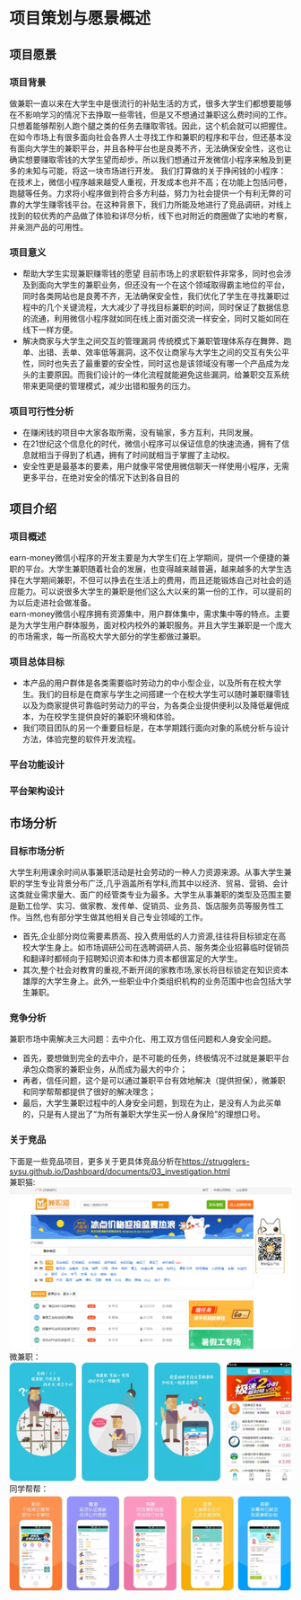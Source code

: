 # 项目策划与愿景概述
## 项目愿景
### 项目背景
做兼职一直以来在大学生中是很流行的补贴生活的方式，很多大学生们都想要能够在不影响学习的情况下去挣取一些零钱，但是又不想通过兼职这么费时间的工作。只想着能够帮别人跑个腿之类的任务去赚取零钱。因此，这个机会就可以把握住。 
在如今市场上有很多面向社会各界人士寻找工作和兼职的程序和平台，但还基本没有面向大学生的兼职平台，并且各种平台也是良莠不齐，无法确保安全性，这也让确实想要赚取零钱的大学生望而却步。所以我们想通过开发微信小程序来触及到更多的未知与可能，将这一块市场进行开发。 
我们打算做的关于挣闲钱的小程序：在技术上，微信小程序越来越受人重视，开发成本也并不高；在功能上包括问卷，跑腿等任务。力求将小程序做到符合多方利益，努力为社会提供一个有利无弊的可靠的大学生赚零钱平台。在这种背景下，我们力所能及地进行了竞品调研，对线上找到的较优秀的产品做了体验和详尽分析，线下也对附近的商圈做了实地的考察，并亲测产品的可用性。
### 项目意义
- 帮助大学生实现兼职赚零钱的愿望
目前市场上的求职软件非常多，同时也会涉及到面向大学生的兼职业务，但还没有一个在这个领域取得霸主地位的平台，同时各类网站也是良莠不齐，无法确保安全性，我们优化了学生在寻找兼职过程中的几个关键流程，大大减少了寻找目标兼职的时间，同时保证了数据信息的流通，利用微信小程序就如同在线上面对面交流一样安全，同时又能如同在线下一样方便。
- 解决商家与大学生之间交互的管理漏洞
传统模式下兼职管理体系存在舞弊、跑单、出错、丢单、效率低等漏洞，这不仅让商家与大学生之间的交互有失公平性，同时也失去了最重要的安全性，同时这也是该领域没有哪一个产品成为龙头的主要原因。而我们设计的一体化流程就能避免这些漏洞，给兼职交互系统带来更简便的管理模式，减少出错和服务的压力。

### 项目可行性分析
- 在赚闲钱的项目中大家各取所需，没有输家，多方互利，共同发展。
- 在21世纪这个信息化的时代，微信小程序可以保证信息的快速流通，拥有了信息就相当于得到了机遇，拥有了时间就相当于掌握了主动权。
- 安全性更是最基本的要素，用户就像平常使用微信聊天一样使用小程序，无需更多平台，在绝对安全的情况下达到各自目的

## 项目介绍
### 项目概述
earn-money微信小程序的开发主要是为大学生们在上学期间，提供一个便捷的兼职的平台。大学生兼职随着社会的发展，也变得越来越普遍，越来越多的大学生选择在大学期间兼职，不但可以挣去在生活上的费用，而且还能锻炼自己对社会的适应能力。可以说很多大学生的兼职是他们这么大以来的第一份的工作，可以提前的为以后走进社会做准备。
<br>earn-money微信小程序拥有资源集中，用户群体集中，需求集中等的特点。主要是为大学生用户群体服务，面对校内校外的兼职服务。并且大学生兼职是一个庞大的市场需求，每一所高校大学大部分的学生都做过兼职。
### 项目总体目标
- 本产品的用户群体是各类需要临时劳动力的中小型企业，以及所有在校大学生。我们的目标是在商家与学生之间搭建一个在校大学生可以随时兼职赚零钱以及为商家提供可靠临时劳动力的平台，为各类企业提供便利以及降低雇佣成本，为在校学生提供良好的兼职环境和体验。
- 我们项目团队的另一个重要目标是，在本学期践行面向对象的系统分析与设计方法，体验完整的软件开发流程。
### 平台功能设计
### 平台架构设计

## 市场分析
### 目标市场分析
大学生利用课余时间从事兼职活动是社会劳动的一种人力资源来源。从事大学生兼职的学生专业背景分布广泛,几乎涵盖所有学科,而其中以经济、贸易、营销、会计这类就业需求量大、面广的经管类专业为最多。大学生从事兼职的类型及范围主要是勤工俭学、实习、做家教、发传单、促销员、业务员、饭店服务员等服务性工作。当然,也有部分学生做其他相关自己专业领域的工作。
- 首先,企业部分岗位需要素质高、投入费用低的人力资源,往往将目标锁定在高校大学生身上。如市场调研公司在选聘调研人员、服务类企业招募临时促销员和翻译时都倾向于招聘知识资本和体力资本都很富足的大学生。
- 其次,整个社会对教育的重视,不断开阔的家教市场,家长将目标锁定在知识资本雄厚的大学生身上。此外,一些职业中介类组织机构的业务范围中也会包括大学生兼职。
### 竞争分析
兼职市场中需解决三大问题：去中介化、用工双方信任问题和人身安全问题。
- 首先，要想做到完全的去中介，是不可能的任务，终极情况不过就是兼职平台承包众商家的兼职业务，从而成为最大的中介；
- 再者，信任问题，这个是可以通过兼职平台有效地解决（提供担保），微兼职和同学帮帮都提供了很好的解决理念；
- 最后，大学生兼职过程中的人身安全问题，到现在为止，是没有人为此买单的，只是有人提出了“为所有兼职大学生买一份人身保险”的理想口号。
### 关于竞品
下面是一些竞品项目，更多关于更具体竞品分析在<https://strugglers-sysu.github.io/Dashboard/documents/03_investigation.html>
<br>兼职猫:
<br>![](images/jp1.png)
<br>微兼职：
<br>![](images/jp2(2).png)
<br>同学帮帮：
<br>![](images/jp3.png)

